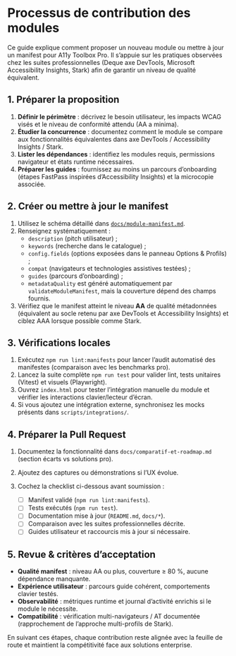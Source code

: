 # Processus de contribution des modules

Ce guide explique comment proposer un nouveau module ou mettre à jour un manifest pour A11y Toolbox Pro.
Il s’appuie sur les pratiques observées chez les suites professionnelles (Deque axe DevTools, Microsoft Accessibility Insights, Stark) afin de garantir un niveau de qualité équivalent.

## 1. Préparer la proposition

1. **Définir le périmètre** : décrivez le besoin utilisateur, les impacts WCAG visés et le niveau de conformité attendu (AA a minima).
2. **Étudier la concurrence** : documentez comment le module se compare aux fonctionnalités équivalentes dans axe DevTools / Accessibility Insights / Stark.
3. **Lister les dépendances** : identifiez les modules requis, permissions navigateur et états runtime nécessaires.
4. **Préparer les guides** : fournissez au moins un parcours d’onboarding (étapes FastPass inspirées d’Accessibility Insights) et la microcopie associée.

## 2. Créer ou mettre à jour le manifest

1. Utilisez le schéma détaillé dans [`docs/module-manifest.md`](./module-manifest.md).
2. Renseignez systématiquement :
   - `description` (pitch utilisateur) ;
   - `keywords` (recherche dans le catalogue) ;
   - `config.fields` (options exposées dans le panneau Options & Profils) ;
   - `compat` (navigateurs et technologies assistives testées) ;
   - `guides` (parcours d’onboarding) ;
   - `metadataQuality` est généré automatiquement par `validateModuleManifest`, mais la couverture dépend des champs fournis.
3. Vérifiez que le manifest atteint le niveau **AA** de qualité métadonnées (équivalent au socle retenu par axe DevTools et Accessibility Insights) et ciblez AAA lorsque possible comme Stark.

## 3. Vérifications locales

1. Exécutez `npm run lint:manifests` pour lancer l’audit automatisé des manifestes (comparaison avec les benchmarks pro).
2. Lancez la suite complète `npm run test` pour valider lint, tests unitaires (Vitest) et visuels (Playwright).
3. Ouvrez `index.html` pour tester l’intégration manuelle du module et vérifier les interactions clavier/lecteur d’écran.
4. Si vous ajoutez une intégration externe, synchronisez les mocks présents dans `scripts/integrations/`.

## 4. Préparer la Pull Request

1. Documentez la fonctionnalité dans `docs/comparatif-et-roadmap.md` (section écarts vs solutions pro).
2. Ajoutez des captures ou démonstrations si l’UX évolue.
3. Cochez la checklist ci-dessous avant soumission :

   - [ ] Manifest validé (`npm run lint:manifests`).
   - [ ] Tests exécutés (`npm run test`).
   - [ ] Documentation mise à jour (`README.md`, `docs/*`).
   - [ ] Comparaison avec les suites professionnelles décrite.
   - [ ] Guides utilisateur et raccourcis mis à jour si nécessaire.

## 5. Revue & critères d’acceptation

- **Qualité manifest** : niveau AA ou plus, couverture ≥ 80 %, aucune dépendance manquante.
- **Expérience utilisateur** : parcours guide cohérent, comportements clavier testés.
- **Observabilité** : métriques runtime et journal d’activité enrichis si le module le nécessite.
- **Compatibilité** : vérification multi-navigateurs / AT documentée (rapprochement de l’approche multi-profils de Stark).

En suivant ces étapes, chaque contribution reste alignée avec la feuille de route et maintient la compétitivité face aux solutions enterprise.

